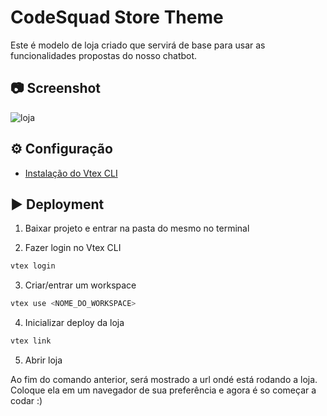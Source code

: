 # CodeSquad Store Theme

Este é modelo de loja criado que servirá de base para usar as funcionalidades propostas do nosso chatbot. 

## :camera: Screenshot
![loja](https://user-images.githubusercontent.com/17733053/94215585-7a23f780-feb3-11ea-8891-f40d9db7e785.png)


## :gear: Configuração
- [Instalação do Vtex CLI](https://vtex.io/docs/recipes/development/vtex-io-cli-installation-and-command-reference/)

## :arrow_forward: Deployment 

1. Baixar projeto e entrar na pasta do mesmo no terminal 

2. Fazer login no Vtex CLI

```bash
vtex login 
```

3.  Criar/entrar um workspace

```bash
vtex use <NOME_DO_WORKSPACE>
```

4. Inicializar deploy da loja 
```bash
vtex link
```

5. Abrir loja 

Ao fim do comando anterior, será mostrado a url ondé está rodando a loja. 
Coloque ela em um navegador de sua preferência e agora é so começar a codar :)





